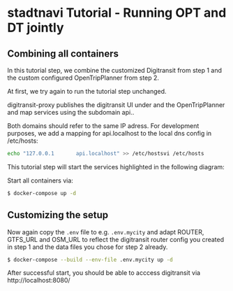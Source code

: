 # stadtnavi Tutorial - Running OPT and DT jointly


## Combining all containers

In this tutorial step, we combine the customized Digitransit from step 1 and the custom configured OpenTripPlanner from step 2.

At first, we try again to run the tutorial step unchanged.

digitransit-proxy publishes the digitransit UI under <domainname> and the OpenTripPlanner and map services using the subdomain api.<domainname>.

Both domains should refer to the same IP adress. For development purposes, we add a mapping for api.localhost to the local dns config in /etc/hosts:

```sh
echo "127.0.0.1       api.localhost" >> /etc/hostsvi /etc/hosts
```

This tutorial step will start the services highlighted in the following diagram:

Start all containers via:

```sh
$ docker-compose up -d
```

## Customizing the setup
Now again copy the `.env` file to e.g. `.env.mycity` and adapt ROUTER, GTFS_URL and OSM_URL to reflect the digitransit router config you created in step 1 and the data files you chose for step 2 already.

```sh
$ docker-compose --build --env-file .env.mycity up -d
```

After successful start, you should be able to acccess digitransit via http://localhost:8080/

